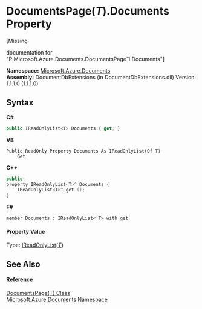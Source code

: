 # DocumentsPage(*T*).Documents Property 
 

\[Missing <summary> documentation for "P:Microsoft.Azure.Documents.DocumentsPage`1.Documents"\]

**Namespace:**&nbsp;<a href="856b2e23-9c8b-2618-f913-67d85d500616">Microsoft.Azure.Documents</a><br />**Assembly:**&nbsp;DocumentDbExtensions (in DocumentDbExtensions.dll) Version: 1.1.1.0 (1.1.1.0)

## Syntax

**C#**<br />
``` C#
public IReadOnlyList<T> Documents { get; }
```

**VB**<br />
``` VB
Public ReadOnly Property Documents As IReadOnlyList(Of T)
	Get
```

**C++**<br />
``` C++
public:
property IReadOnlyList<T>^ Documents {
	IReadOnlyList<T>^ get ();
}
```

**F#**<br />
``` F#
member Documents : IReadOnlyList<'T> with get

```


#### Property Value
Type: <a href="http://msdn2.microsoft.com/en-us/library/hh192385" target="_blank">IReadOnlyList</a>(<a href="5a3674e4-2b1a-2bad-ab7b-08208cdce377">*T*</a>)

## See Also


#### Reference
<a href="5a3674e4-2b1a-2bad-ab7b-08208cdce377">DocumentsPage(T) Class</a><br /><a href="856b2e23-9c8b-2618-f913-67d85d500616">Microsoft.Azure.Documents Namespace</a><br />